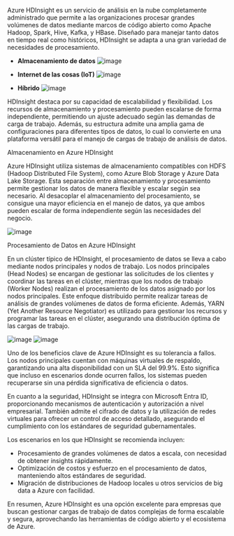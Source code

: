 Azure HDInsight es un servicio de análisis en la nube completamente administrado que permite a las organizaciones procesar grandes volúmenes de datos mediante marcos de código abierto como Apache Hadoop, Spark, Hive, Kafka, y HBase. Diseñado para manejar tanto datos en tiempo real como históricos, HDInsight se adapta a una gran variedad de necesidades de procesamiento.

- **Almacenamiento de datos**
![image](https://github.com/user-attachments/assets/aa430040-a85c-46a3-a033-8ebfb4d41d49)

- **Internet de las cosas (IoT)**
![image](https://github.com/user-attachments/assets/cd59197f-9549-4b81-a3a6-f88fa37976f0)

- **Híbrido**
![image](https://github.com/user-attachments/assets/545e38c7-c002-4f99-ad26-e3136dfbce38)

HDInsight destaca por su capacidad de escalabilidad y flexibilidad. Los recursos de almacenamiento y procesamiento pueden escalarse de forma independiente, permitiendo un ajuste adecuado según las demandas de carga de trabajo. Además, su estructura admite una amplia gama de configuraciones para diferentes tipos de datos, lo cual lo convierte en una plataforma versátil para el manejo de cargas de trabajo de análisis de datos.

Almacenamiento en Azure HDInsight

Azure HDInsight utiliza sistemas de almacenamiento compatibles con HDFS (Hadoop Distributed File System), como Azure Blob Storage y Azure Data Lake Storage. Esta separación entre almacenamiento y procesamiento permite gestionar los datos de manera flexible y escalar según sea necesario. Al desacoplar el almacenamiento del procesamiento, se consigue una mayor eficiencia en el manejo de datos, ya que ambos pueden escalar de forma independiente según las necesidades del negocio.

![image](https://github.com/user-attachments/assets/45dce99e-d0ac-4f21-a953-882e9f181ed5)


Procesamiento de Datos en Azure HDInsight

En un clúster típico de HDInsight, el procesamiento de datos se lleva a cabo mediante nodos principales y nodos de trabajo. Los nodos principales (Head Nodes) se encargan de gestionar las solicitudes de los clientes y coordinar las tareas en el clúster, mientras que los nodos de trabajo (Worker Nodes) realizan el procesamiento de los datos asignado por los nodos principales. Este enfoque distribuido permite realizar tareas de análisis de grandes volúmenes de datos de forma eficiente. Además, YARN (Yet Another Resource Negotiator) es utilizado para gestionar los recursos y programar las tareas en el clúster, asegurando una distribución óptima de las cargas de trabajo.

![image](https://github.com/user-attachments/assets/717e4933-a12f-46d9-b685-92d9841002fc) ![image](https://github.com/user-attachments/assets/1de83103-2c60-45e3-83fb-4c3499457ce3)



Uno de los beneficios clave de Azure HDInsight es su tolerancia a fallos. Los nodos principales cuentan con máquinas virtuales de respaldo, garantizando una alta disponibilidad con un SLA del 99.9%. Esto significa que incluso en escenarios donde ocurren fallos, los sistemas pueden recuperarse sin una pérdida significativa de eficiencia o datos.

En cuanto a la seguridad, HDInsight se integra con Microsoft Entra ID, proporcionando mecanismos de autenticación y autorización a nivel empresarial. También admite el cifrado de datos y la utilización de redes virtuales para ofrecer un control de acceso detallado, asegurando el cumplimiento con los estándares de seguridad gubernamentales.

Los escenarios en los que HDInsight se recomienda incluyen:
- Procesamiento de grandes volúmenes de datos a escala, con necesidad de obtener insights rápidamente.
- Optimización de costos y esfuerzo en el procesamiento de datos, manteniendo altos estándares de seguridad.
- Migración de distribuciones de Hadoop locales u otros servicios de big data a Azure con facilidad.

En resumen, Azure HDInsight es una opción excelente para empresas que buscan gestionar cargas de trabajo de datos complejas de forma escalable y segura, aprovechando las herramientas de código abierto y el ecosistema de Azure.

